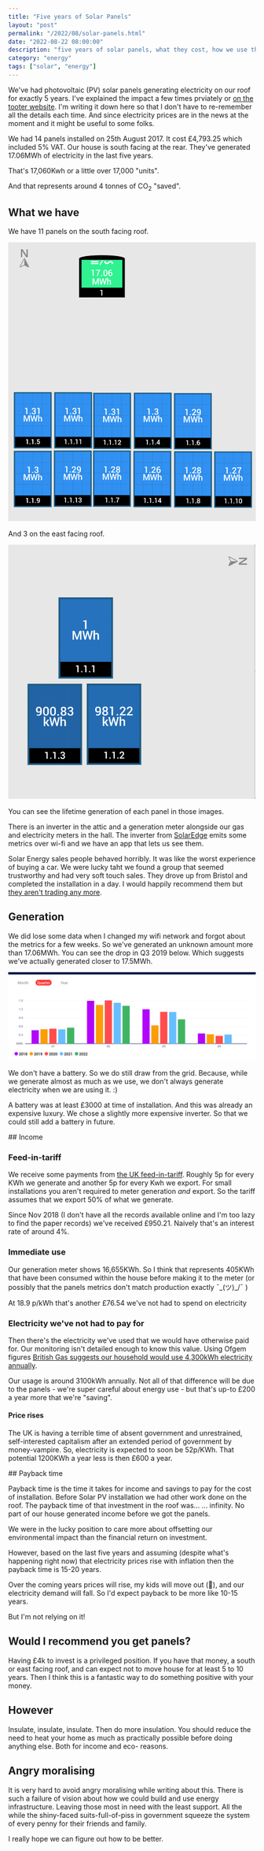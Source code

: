```yaml
---
title: "Five years of Solar Panels"
layout: "post"
permalink: "/2022/08/solar-panels.html"
date: "2022-08-22 08:00:00"
description: "five years of solar panels, what they cost, how we use them"
category: "energy"
tags: ["solar", "energy"]
---
```


We've had photovoltaic (PV) solar panels generating electricity on our roof for exactly 5 years. I've explained the impact a few times prviately or [on the tooter website](https://twitter.com/search?q=from%3Apauldambra%20AND%20solar&src=typed_query). I'm writing it down here so that I don't have to re-remember all the details each time. And since electricity prices are in the news at the moment and it might be useful to some folks.

We had 14 panels installed on 25th August 2017. It cost £4,793.25 which included 5% VAT. Our house is south facing at the rear. They've generated 17.06MWh of electricity in the last five years. 

That's 17,060Kwh or a little over 17,000 "units".

And that represents around 4 tonnes of CO<sub>2</sub> "saved". 

<!--more-->

## What we have

We have 11 panels on the south facing roof.

![the layout and lifetime generation of the south facing panels](/images/solar/panels-south.png)

And 3 on the east facing roof. 

![the layout and lifetime generation of the east facing panels](/images/solar/panels-east.png)

You can see the lifetime generation of each panel in those images. 

There is an inverter in the attic and a generation meter alongside our gas and electricity meters in the hall. The inverter from [SolarEdge](https://www.solaredge.com/uk) emits some metrics over wi-fi and we have an app that lets us see them.

Solar Energy sales people behaved horribly. It was like the worst experience of buying a car. We were lucky taht we found a group that seemed trustworthy and had very soft touch sales. They drove up from Bristol and completed the installation in a day. I would happily recommend them but [they aren't trading any more](http://www.justenergysolutions.com/).

## Generation 

We did lose some data when I changed my wifi network and forgot about the metrics for a few weeks. So we've generated an unknown amount more than 17.06MWh. You can see the drop in Q3 2019 below. Which suggests we've actually generated closer to 17.5MWh. 

![production (by quarter) showing 2 or 3 MWh per year](/images/solar/production.png)

We don't have a battery. So we do still draw from the grid. Because, while we generate almost as much as we use, we don't always generate electricity when we are using it. :)

A battery was at least £3000 at time of installation. And this was already an expensive luxury. We chose a slightly more expensive inverter. So that we could still add a battery in future.  

## Income

### Feed-in-tariff

We receive some payments from [the UK feed-in-tariff](https://www.which.co.uk/reviews/feed-in-tariffs/article/feed-in-tariffs/what-was-the-feed-in-tariff-aAsa36S95iJy). Roughly 5p for every KWh we generate and another 5p for every Kwh we export. For small installations you aren't required to meter generation _and_ export. So the tariff assumes that we export 50% of what we generate.

Since Nov 2018 (I don't have all the records available online and I'm too lazy to find the paper records) we've received £950.21. Naively that's an interest rate of around 4%. 

### Immediate use

Our generation meter shows 16,655KWh. So I think that represents 405KWh that have been consumed within the house before making it to the meter (or possibly that the panels metrics don't match production exactly ¯\_(ツ)_/¯ )

At 18.9 p/kWh that's another £76.54 we've not had to spend on electricity

### Electricity we've not had to pay for

Then there's the electricity we've used that we would have otherwise paid for. Our monitoring isn't detailed enough to know this value. Using Ofgem figures [British Gas suggests our household would use 4,300kWh electricity annually](https://www.britishgas.co.uk/energy/guides/average-bill.html).

Our usage is around 3100kWh annually. Not all of that difference will be due to the panels - we're super careful about energy use - but that's up-to £200 a year more that we're "saving".

#### Price rises

<!--alex ignore period-->
The UK is having a terrible time of absent government and unrestrained, self-interested capitalism after an extended period of government by money-vampire. So, electricity is expected to soon be 52p/KWh. That potential 1200KWh a year less is then £600 a year.

## Payback time

Payback time is the time it takes for income and savings to pay for the cost of installation. Before Solar PV installation we had other work done on the roof. The payback time of that investment in the roof was... ... infinity. No part of our house generated income before we got the panels.

We were in the lucky position to care more about offsetting our environmental impact than the financial return on investment.

However, based on the last five years and assuming (despite what's happening right now) that electricity prices rise with inflation then the payback time is 15-20 years.

Over the coming years prices will rise, my kids will move out (🙏), and our electricity demand will fall. So I'd expect payback to be more like 10-15 years.

But I'm not relying on it!

## Would I recommend you get panels?

Having £4k to invest is a privileged position. If you have that money, a south or east facing roof, and can expect not to move house for at least 5 to 10 years. Then I think this is a fantastic way to do something positive with your money.

## However

Insulate, insulate, insulate. Then do more insulation. You should reduce the need to heat your home as much as practically possible before doing anything else. Both for income and eco- reasons.

## Angry moralising

It is very hard to avoid angry moralising while writing about this. There is such a failure of vision about how we could build and use energy infrastructure. Leaving those most in need with the least support. All the while the shiny-faced suits-full-of-piss in government squeeze the system of every penny for their friends and family.

I really hope we can figure out how to be better.
